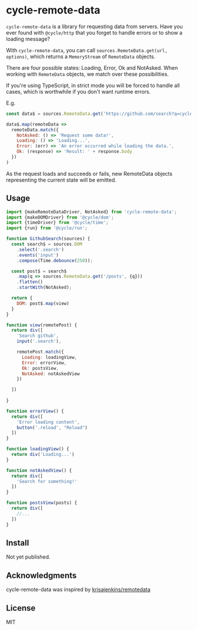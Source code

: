 # cycle-remote-data

`cycle-remote-data` is a library for requesting data from servers. Have you ever found with `@cycle/http` that you forget to handle errors or to show a loading message?

With `cycle-remote-data`, you can call `sources.RemoteData.get(url, options)`, which returns a `MemoryStream` of `RemoteData` objects.

There are four possible states: Loading, Error, Ok and NotAsked. When working with `RemoteData` objects, we match over these possibilities.

If you're using TypeScript, in strict mode you will be forced to handle all cases, which is worthwhile if you don't want runtime errors.

E.g.

```js
const data$ = sources.RemoteData.get('https://github.com/search?q=cycle');

data$.map(remoteData =>
  remoteData.match({
    NotAsked: () => 'Request some data!',
    Loading: () => 'Loading...',
    Error: (err) => 'An error occurred while loading the data.',
    Ok: (response) => 'Result: ' + response.body
  })
)
```

As the request loads and succeeds or fails, new RemoteData objects representing the current state will be emitted.

## Usage

```js
import {makeRemoteDataDriver, NotAsked} from 'cycle-remote-data';
import {makeDOMDriver} from '@cycle/dom';
import {timeDriver} from '@cycle/time';
import {run} from '@cycle/run';

function GithubSearch(sources) {
  const search$ = sources.DOM
    .select('.search')
    .events('input')
    .compose(Time.debounce(250));

  const post$ = search$
    .map(q => sources.RemoteData.get('/posts', {q}))
    .flatten()
    .startWith(NotAsked);

  return {
    DOM: post$.map(view)
  }
}

function view(remotePost) {
  return div([
    'Search github',
    input('.search'),

    remotePost.match({
      Loading: loadingView,
      Error: errorView,
      Ok: postsView,
      NotAsked: notAskedView
    })

  ])
  
}

function errorView() {
  return div([
    'Error loading content',
    button('.reload', "Reload")
  ])
}

function loadingView() {
  return div('Loading...')
}

function notAskedView() {
  return div([
    'Search for something!'
  ])
}

function postsView(posts) {
  return div([
    //...
  ])
}
```

## Install

Not yet published.

## Acknowledgments

cycle-remote-data was inspired by [krisajenkins/remotedata](https://github.com/krisajenkins/remotedata)

## License

MIT

